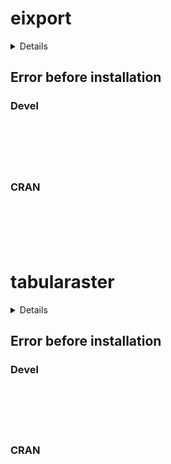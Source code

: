 # eixport

<details>

* Version: 
* Source code: ???
* URL: https://github.com/hypertidy/silicate
* BugReports: https://github.com/hypertidy/silicate/issues
* Number of recursive dependencies: 0

Run `revdep_details(,"")` for more info

</details>

## Error before installation

### Devel

```






```
### CRAN

```






```
# tabularaster

<details>

* Version: 
* Source code: ???
* URL: https://github.com/hypertidy/silicate
* BugReports: https://github.com/hypertidy/silicate/issues
* Number of recursive dependencies: 0

Run `revdep_details(,"")` for more info

</details>

## Error before installation

### Devel

```






```
### CRAN

```






```
